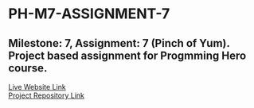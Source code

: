 # PH-M7-ASSIGNMENT-7

## Milestone: 7, Assignment: 7 (Pinch of Yum). Project based assignment for Progmming Hero course.

[Live Website Link](https://pinch-of-yum.netlify.app)  
[Project Repository Link](https://github.com/programming-hero-web-course1/b9a7-chefs-table-abdul-muhaimin-toha)
